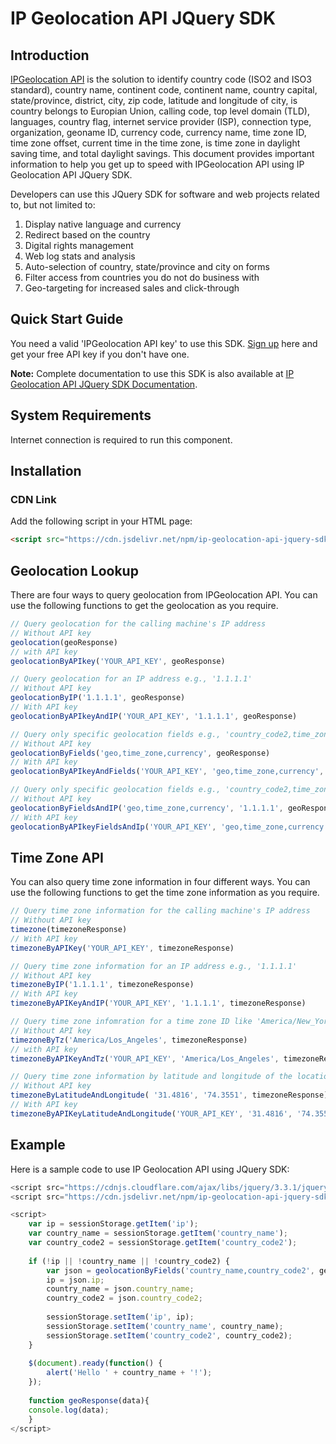 # IP Geolocation API JQuery SDK

## Introduction

[IPGeolocation API](https://ipgeolocation.io) is the solution to identify country code (ISO2 and ISO3 standard), country name, continent code, continent name, country capital, state/province, district, city, zip code, latitude and longitude of city, is country belongs to Europian Union, calling code, top level domain (TLD), languages, country flag, internet service provider (ISP), connection type, organization, geoname ID, currency code, currency name, time zone ID, time zone offset, current time in the time zone, is time zone in daylight saving time, and total daylight savings. This document provides important information to help you get up to speed with IPGeolocation API using IP Geolocation API JQuery SDK.

Developers can use this JQuery SDK for software and web projects related to, but not limited to:

1. Display native language and currency
2. Redirect based on the country
3. Digital rights management
4. Web log stats and analysis
5. Auto-selection of country, state/province and city on forms
6. Filter access from countries you do not do business with
7. Geo-targeting for increased sales and click-through

## Quick Start Guide

You need a valid 'IPGeolocation API key' to use this SDK. [Sign up](https://ipgeolocation.io/signup) here and get your free API key if you don't have one.

**Note:** Complete documentation to use this SDK is also available at [IP Geolocation API JQuery SDK Documentation](https://ipgeolocation.io/documentation/ip-geolocation-api-jquery-sdk-201809051507).

## System Requirements  

Internet connection is required to run this component.

## Installation
### CDN Link

Add the following script in your HTML page:

```html
<script src="https://cdn.jsdelivr.net/npm/ip-geolocation-api-jquery-sdk@1.0.5/ipgeolocation.min.js"></script>
```

## Geolocation Lookup

There are four ways to query geolocation from IPGeolocation API. You can use the following functions to get the geolocation as you require.

```javascript
// Query geolocation for the calling machine's IP address
// Without API key
geolocation(geoResponse)
// with API key
geolocationByAPIkey('YOUR_API_KEY', geoResponse)

// Query geolocation for an IP address e.g., '1.1.1.1'
// Without API key
geolocationByIP('1.1.1.1', geoResponse)
// With API key
geolocationByAPIkeyAndIP('YOUR_API_KEY', '1.1.1.1', geoResponse)

// Query only specific geolocation fields e.g., 'country_code2,time_zone,currency' for the calling machine's IP address
// Without API key
geolocationByFields('geo,time_zone,currency', geoResponse)
// With API key
geolocationByAPIkeyAndFields('YOUR_API_KEY', 'geo,time_zone,currency', geoResponse)

// Query only specific geolocation fields e.g., 'country_code2,time_zone,currency' for an IP address e.g., '1.1.1.1'
// Without API key
geolocationByFieldsAndIP('geo,time_zone,currency', '1.1.1.1', geoResponse)
// With API key
geolocationByAPIkeyFieldsAndIp('YOUR_API_KEY', 'geo,time_zone,currency', '1.1.1.1', geoResponse)
```
## Time Zone API

You can also query time zone information in four different ways. You can use the following functions to get the time zone information as you require.

```javascript
// Query time zone information for the calling machine's IP address
// Without API key
timezone(timezoneResponse)
// With API key
timezoneByAPIKey('YOUR_API_KEY', timezoneResponse)

// Query time zone information for an IP address e.g., '1.1.1.1'
// Without API key
timezoneByIP('1.1.1.1', timezoneResponse)
// With API key
timezoneByAPIKeyAndIP('YOUR_API_KEY', '1.1.1.1', timezoneResponse)

// Query time zone infomration for a time zone ID like 'America/New_York'
// Without API key
timezoneByTz('America/Los_Angeles', timezoneResponse)
// with API key
timezoneByAPIKeyAndTz('YOUR_API_KEY', 'America/Los_Angeles', timezoneResponse)

// Query time zone information by latitude and longitude of the location
// Without API key
timezoneByLatitudeAndLongitude( '31.4816', '74.3551', timezoneResponse)
// With API key
timezoneByAPIKeyLatitudeAndLongitude('YOUR_API_KEY', '31.4816', '74.3551', timezoneResponse)
```

## Example

Here is a sample code to use IP Geolocation API using JQuery SDK:

```javascript
<script src="https://cdnjs.cloudflare.com/ajax/libs/jquery/3.3.1/jquery.min.js"></script>
<script src="https://cdn.jsdelivr.net/npm/ip-geolocation-api-jquery-sdk@1.0.4/ipgeolocation.min.js"></script>

<script>
    var ip = sessionStorage.getItem('ip');
    var country_name = sessionStorage.getItem('country_name');
    var country_code2 = sessionStorage.getItem('country_code2');
            
    if (!ip || !country_name || !country_code2) {
        var json = geolocationByFields('country_name,country_code2', geoResponse);
        ip = json.ip;
        country_name = json.country_name;
        country_code2 = json.country_code2;
                
        sessionStorage.setItem('ip', ip);
        sessionStorage.setItem('country_name', country_name);
        sessionStorage.setItem('country_code2', country_code2);
    }
                
    $(document).ready(function() {
        alert('Hello ' + country_name + '!');
    });
    
    function geoResponse(data){
    console.log(data);
    }
</script>
```
